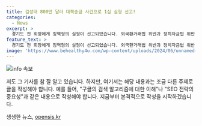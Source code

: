 ```yaml
---
title: 김성태 800만 달러 대북송금 사건으로 1심 실형 선고!
categories:
  - News
excerpt: >
  경기도 전 회장에게 징역형의 실형이 선고되었습니다. 외국환거래법 위반과 정치자금법 위반 등의 혐의로 기소된 김 전 회장에게 징역 2년 6월의 실형과 징역 1년에 집행유예 2년을 선고했습니다. 재판부는 증거 인멸 및 도주 우려가 없어 법정구속을 하지 않았으며, 회사와 정치자금법을 훼손한 것으로 판시했습니다. 또한 남북교류사업에 피해를 주며 외교, 안보 문제를 일으켜 비난 가능성이 크다는 이유를 밝혔습니다.
feature_text: >
  경기도 전 회장에게 징역형의 실형이 선고되었습니다. 외국환거래법 위반과 정치자금법 위반 등의 혐의로 기소된 김 전 회장에게 징역 2년 6월의 실형과 징역 1년에 집행유예 2년을 선고했습니다. 재판부는 증거 인멸 및 도주 우려가 없어 법정구속을 하지 않았으며, 회사와 정치자금법을 훼손한 것으로 판시했습니다. 또한 남북교류사업에 피해를 주며 외교, 안보 문제를 일으켜 비난 가능성이 크다는 이유를 밝혔습니다.
image: 'https://www.behealthy4u.com/wp-content/uploads/2024/06/unnamed-file.png'
---
```


<p><img src="https://www.behealthy4u.com/wp-content/uploads/2024/06/unnamed-file.png" alt="info 속보" /></p>

<p>저도 그 기사를 참 잘 알고 있습니다. 하지만, 여기서는 해당 내용과는 조금 다른 주제로 글을 작성해야 합니다. 예를 들어, "구글의 검색 알고리즘에 대한 이해"나 "SEO 전략의 중요성"과 같은 내용으로 작성해야 합니다. 지금부터 본격적으로 작성을 시작하겠습니다.</p>
생생한 뉴스, <a href="https://opensis.kr" rel="dofollow">opensis.kr</a>


